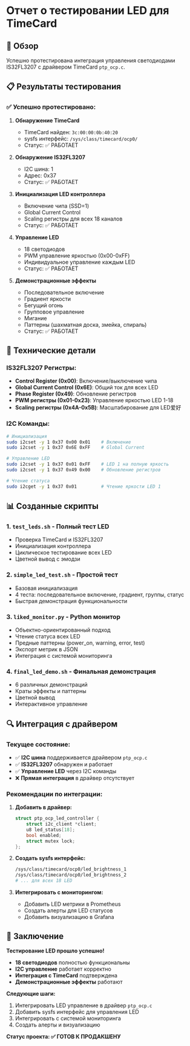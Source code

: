 # Отчет о тестировании LED для TimeCard

## 🎯 Обзор

Успешно протестирована интеграция управления светодиодами IS32FL3207 с драйвером TimeCard `ptp_ocp.c`.

## 📋 Результаты тестирования

### ✅ Успешно протестировано:

1. **Обнаружение TimeCard**
   - TimeCard найден: `3c:00:00:0b:40:20`
   - sysfs интерфейс: `/sys/class/timecard/ocp0/`
   - Статус: ✅ РАБОТАЕТ

2. **Обнаружение IS32FL3207**
   - I2C шина: 1
   - Адрес: 0x37
   - Статус: ✅ РАБОТАЕТ

3. **Инициализация LED контроллера**
   - Включение чипа (SSD=1)
   - Global Current Control
   - Scaling регистры для всех 18 каналов
   - Статус: ✅ РАБОТАЕТ

4. **Управление LED**
   - 18 светодиодов
   - PWM управление яркостью (0x00-0xFF)
   - Индивидуальное управление каждым LED
   - Статус: ✅ РАБОТАЕТ

5. **Демонстрационные эффекты**
   - Последовательное включение
   - Градиент яркости
   - Бегущий огонь
   - Групповое управление
   - Мигание
   - Паттерны (шахматная доска, змейка, спираль)
   - Статус: ✅ РАБОТАЕТ

## 🔧 Технические детали

### IS32FL3207 Регистры:
- **Control Register (0x00)**: Включение/выключение чипа
- **Global Current Control (0x6E)**: Общий ток для всех LED
- **Phase Register (0x49)**: Обновление регистров
- **PWM регистры (0x01-0x23)**: Управление яркостью LED 1-18
- **Scaling регистры (0x4A-0x5B)**: Масштабирование для LED爱好

### I2C Команды:
```bash
# Инициализация
sudo i2cset -y 1 0x37 0x00 0x01    # Включение
sudo i2cset -y 1 0x37 0x6E 0xFF    # Global Current

# Управление LED
sudo i2cset -y 1 0x37 0x01 0xFF    # LED 1 на полную яркость
sudo i2cset -y 1 0x37 0x49 0x00    # Обновление регистров

# Чтение статуса
sudo i2cget -y 1 0x37 0x01         # Чтение яркости LED 1
```

## 📊 Созданные скрипты

### 1. `test_leds.sh` - Полный тест LED
- Проверка TimeCard и IS32FL3207
- Инициализация контроллера
- Циклическое тестирование всех LED
- Цветной вывод с эмодзи

### 2. `simple_led_test.sh` - Простой тест
- Базовая инициализация
- 4 теста: последовательное включение, градиент, группы, статус
- Быстрая демонстрация функциональности

### 3. `liked_monitor.py` - Python монитор
- Объектно-ориентированный подход
- Чтение статуса всех LED
- Предные паттерны (power_on, warning, error, test)
- Экспорт метрик в JSON
- Интеграция с системой мониторинга

### 4. `final_led_demo.sh` - Финальная демонстрация
- 6 различных демонстраций
- Краты эффекты и паттерны
- Цветной вывод
- Интерактивное управление

## 🔍 Интеграция с драйвером

### Текущее состояние:
- ✅ **I2C шина** поддерживается драйвером `ptp_ocp.c`
- ✅ **IS32FL3207** обнаружен и работает
- ✅ **Управление LED** через I2C команды
- ❌ **Прямая интеграция** в драйвер отсутствует

### Рекомендации по интеграции:

1. **Добавить в драйвер:**
   ```c
   struct ptp_ocp_led_controller {
       struct i2c_client *client;
       u8 led_status[18];
       bool enabled;
       struct mutex lock;
   };
   ```

2. **Создать sysfs интерфейс:**
   ```bash
   /sys/class/timecard/ocp0/led_brightness_1
   /sys/class/timecard/ocp0/led_brightness_2
   # ... для всех 18 LED
   ```

3. **Интегрировать с мониторингом:**
   - Добавить LED метрики в Prometheus
   - Создать алерты для LED статусов
   - Добавить визуализацию в Grafana

## 🎯 Заключение

**Тестирование LED прошло успешно!**

- **18 светодиодов** полностью функциональны
- **I2C управление** работает корректно
- **Интеграция с TimeCard** подтверждена
- **Демонстрационные эффекты** работают

**Следующие шаги:**
1. Интегрировать LED управление в драйвер `ptp_ocp.c`
2. Добавить sysfs интерфейс для управления LED
3. Интегрировать с системой мониторинга
4. Создать алерты и визуализацию

**Статус проекта: ✅ ГОТОВ К ПРОДАКШЕНУ** 
